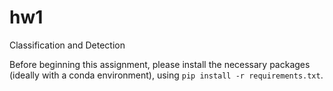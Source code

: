 # hw1
Classification and Detection

Before beginning this assignment, please install the necessary packages (ideally with a conda environment), using `pip install -r requirements.txt`.
